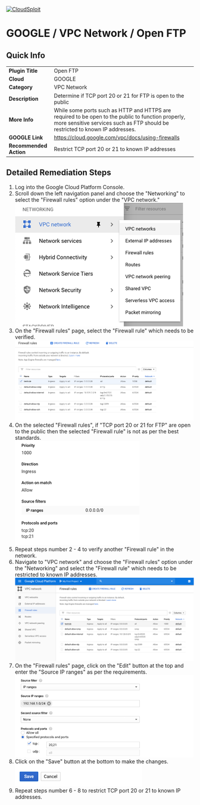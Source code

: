 [![CloudSploit](https://cloudsploit.com/img/logo-new-big-text-100.png "CloudSploit")](https://cloudsploit.com)

# GOOGLE / VPC Network / Open FTP

## Quick Info

| | |
|-|-|
| **Plugin Title** | Open FTP |
| **Cloud** | GOOGLE |
| **Category** | VPC Network |
| **Description** | Determine if TCP port 20 or 21 for FTP is open to the public |
| **More Info** | While some ports such as HTTP and HTTPS are required to be open to the public to function properly, more sensitive services such as FTP should be restricted to known IP addresses. |
| **GOOGLE Link** | https://cloud.google.com/vpc/docs/using-firewalls |
| **Recommended Action** | Restrict TCP port 20 or 21 to known IP addresses |

## Detailed Remediation Steps
1. Log into the Google Cloud Platform Console.
2. Scroll down the left navigation panel and choose the "Networking" to select the "Firewall rules" option under the "VPC network."</br> <img src="/resources/google/vpcnetwork/open-ftp/step2.png"/>
3. On the "Firewall rules" page, select the "Firewall rule" which needs to be verified. </br> <img src="/resources/google/vpcnetwork/open-ftp/step3.png"/>
4. On the selected "Firewall rules", if "TCP port 20 or 21 for FTP" are open to the public then the selected "Firewall rule" is not as per the best standards. </br> <img src="/resources/google/vpcnetwork/open-ftp/step4.png"/>
5. Repeat steps number 2 - 4 to verify another "Firewall rule" in the network.</br>
6. Navigate to "VPC network" and choose the "Firewall rules" option under the "Networking" and select the "Firewall rule" which needs to be restricted to known IP addresses.</br> <img src="/resources/google/vpcnetwork/open-ftp/step6.png"/>
7. On the "Firewall rules" page, click on the "Edit" button at the top and enter the "Source IP ranges" as per the requirements.</br> <img src="/resources/google/vpcnetwork/open-ftp/step7.png"/>
8. Click on the "Save" button at the bottom to make the changes.</br> <img src="/resources/google/vpcnetwork/open-ftp/step8.png"/>
9. Repeat steps number 6 - 8 to restrict TCP port 20 or 21 to known IP addresses. </br> 
